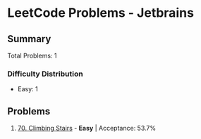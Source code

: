 # LeetCode Problems - Jetbrains

## Summary
Total Problems: 1

### Difficulty Distribution

- Easy: 1

## Problems

1. [70. Climbing Stairs](https://leetcode.com/problems/climbing-stairs/) - **Easy** | Acceptance: 53.7%